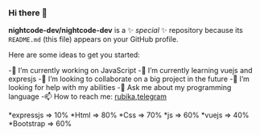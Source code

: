 ### Hi there 👋


**nightcode-dev/nightcode-dev** is a ✨ _special_ ✨ repository because its `README.md` (this file) appears on your GitHub profile.

Here are some ideas to get you started:

 -🔭 I’m currently working on JavaScript
 -🌱 I’m currently learning vuejs and expresjs
 -👯 I’m looking to collaborate on a big project in the future
 -🤔 I’m looking for help with my abilities
 -💬 Ask me about my programming language
 -📫 How to reach me: [rubika](https://rubika.ir/Night_code),[telegram](https://t.me/Night_code_programmer)

*expressjs => 10%
*Html => 80%
*Css => 70%
*js => 60%
*vuejs => 40%
*Bootstrap => 60%
